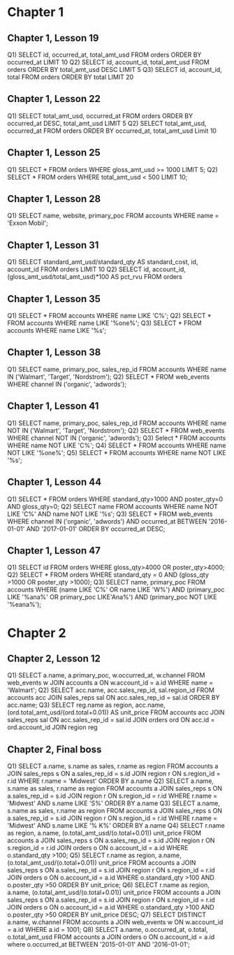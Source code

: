 # Chapter 1
## Chapter 1, Lesson 19
Q1) 
SELECT id, occurred_at, total_amt_usd FROM orders
ORDER BY occurred_at 
LIMIT 10
Q2)
SELECT id, account_id, total_amt_usd FROM orders
ORDER BY total_amt_usd DESC
LIMIT 5
Q3)
SELECT id, account_id, total
FROM orders
ORDER BY total
LIMIT 20

## Chapter 1, Lesson 22
Q1)
SELECT total_amt_usd, occurred_at 
FROM orders
ORDER BY occurred_at DESC, total_amt_usd
LIMIT 5
Q2) 
SELECT total_amt_usd, occurred_at
FROM orders
ORDER BY occurred_at, total_amt_usd
Limit 10

## Chapter 1, Lesson 25
Q1) 
SELECT * 
FROM orders
WHERE gloss_amt_usd >= 1000
LIMIT 5;
Q2)
SELECT * 
FROM orders
WHERE total_amt_usd < 500
LIMIT 10;

## Chapter 1, Lesson 28
Q1) 
SELECT name, website, primary_poc
FROM accounts
WHERE name = 'Exxon Mobil';

## Chapter 1, Lesson 31
Q1)
SELECT standard_amt_usd/standard_qty AS standard_cost, id, account_id
FROM orders
LIMIT 10
Q2)
SELECT id, account_id, (gloss_amt_usd/total_amt_usd)*100 AS pct_rvu
FROM orders

## Chapter 1, Lesson 35
Q1) 
SELECT * 
FROM accounts
WHERE name LIKE 'C%';
Q2)
SELECT * 
FROM accounts
WHERE name LIKE '%one%';
Q3)
SELECT * 
FROM accounts
WHERE name LIKE '%s';

## Chapter 1, Lesson 38
Q1)
SELECT name, primary_poc, sales_rep_id
FROM accounts
WHERE name IN ('Walmart', 'Target', 'Nordstrom');
Q2)
SELECT * 
FROM web_events
WHERE channel IN ('organic', 'adwords');

## Chapter 1, Lesson 41
Q1)
SELECT name, primary_poc, sales_rep_id
FROM accounts
WHERE name NOT IN ('Walmart', 'Target', 'Nordstrom');
Q2)
SELECT * 
FROM web_events
WHERE channel NOT IN ('organic', 'adwords');
Q3)
Select * 
FROM accounts
WHERE name NOT LIKE 'C%';
Q4)
SELECT * 
FROM accounts
WHERE name NOT LIKE '%one%';
Q5)
SELECT * 
FROM accounts
WHERE name NOT LIKE '%s';

## Chapter 1, Lesson 44
Q1)
SELECT *
FROM orders
WHERE standard_qty>1000 AND poster_qty=0 AND gloss_qty=0;
Q2)
SELECT name 
FROM accounts
WHERE name NOT LIKE 'C%' AND name NOT LIKE '%s';
Q3)
SELECT *
FROM web_events
WHERE channel IN ('organic', 'adwords') AND occurred_at BETWEEN '2016-01-01' AND '2017-01-01'
ORDER BY occurred_at DESC;

## Chapter 1, Lesson 47
Q1)
SELECT id
FROM orders
WHERE gloss_qty>4000 OR poster_qty>4000;
Q2)
SELECT * 
FROM orders
WHERE standard_qty = 0 AND (gloss_qty >1000 OR poster_qty >1000);
Q3)
SELECT name, primary_poc
FROM accounts
WHERE (name LIKE 'C%' OR name LIKE 'W%') AND (primary_poc LIKE '%ana%' OR primary_poc LIKE'Ana%') AND (primary_poc NOT LIKE '%eana%');
 
# Chapter 2
## Chapter 2, Lesson 12
Q1)
SELECT a.name, a.primary_poc, w.occurred_at, w.channel
FROM web_events w
JOIN accounts a
ON w.account_id = a.id 
WHERE name = 'Walmart';
Q2)
SELECT acc.name, acc.sales_rep_id, sal.region_id
FROM accounts acc
JOIN sales_reps sal
ON acc.sales_rep_id = sal.id
ORDER BY acc.name;
Q3)
SELECT reg.name as region, acc.name, (ord.total_amt_usd/(ord.total+0.01)) AS unit_price
FROM accounts acc
JOIN sales_reps sal
ON acc.sales_rep_id = sal.id
JOIN orders ord
ON acc.id = ord.account_id
JOIN region reg

## Chapter 2, Final boss
Q1)
SELECT a.name, s.name as sales, r.name as region
FROM accounts a
JOIN sales_reps s
ON a.sales_rep_id = s.id
JOIN region r
ON s.region_id = r.id
WHERE r.name = 'Midwest'
ORDER BY a.name 
Q2)
SELECT a.name, s.name as sales, r.name as region
FROM accounts a
JOIN sales_reps s
ON a.sales_rep_id = s.id
JOIN region r 
ON s.region_id = r.id
WHERE r.name = 'Midwest' AND s.name LIKE 'S%'
ORDER BY a.name 
Q3)
SELECT a.name, s.name as sales, r.name as region
FROM accounts a
JOIN sales_reps s
ON a.sales_rep_id = s.id
JOIN region r 
ON s.region_id = r.id
WHERE r.name = 'Midwest' AND s.name LIKE '% K%'
ORDER BY a.name 
Q4)
SELECT r.name as region, a.name, (o.total_amt_usd/(o.total+0.01)) unit_price
FROM accounts a
JOIN sales_reps s
ON a.sales_rep_id = s.id
JOIN region r
ON s.region_id = r.id
JOIN orders o
ON o.account_id = a.id
WHERE o.standard_qty >100;
Q5)
SELECT r.name as region, a.name, (o.total_amt_usd/(o.total+0.01)) unit_price
FROM accounts a
JOIN sales_reps s
ON a.sales_rep_id = s.id
JOIN region r
ON s.region_id = r.id
JOIN orders o
ON o.account_id = a.id
WHERE o.standard_qty >100 AND o.poster_qty >50
ORDER BY unit_price;
Q6)
SELECT r.name as region, a.name, (o.total_amt_usd/(o.total+0.01)) unit_price
FROM accounts a
JOIN sales_reps s
ON a.sales_rep_id = s.id
JOIN region r
ON s.region_id = r.id
JOIN orders o
ON o.account_id = a.id
WHERE o.standard_qty >100 AND o.poster_qty >50
ORDER BY unit_price DESC;
Q7)
SELECT DISTINCT a.name, w.channel
FROM accounts a
JOIN web_events w
ON w.account_id = a.id
WHERE a.id = 1001;
Q8)
SELECT a.name, o.occurred_at, o.total, o.total_amt_usd
FROM accounts a
JOIN orders o
ON o.account_id = a.id
where o.occurred_at BETWEEN '2015-01-01' AND '2016-01-01';




